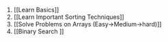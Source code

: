 
1. [[Learn Basics]]
2. [[Learn Important Sorting Techniques]]
3. [[Solve Problems on Arrays (Easy->Medium->hard)]]
4. [[Binary Search ]]
